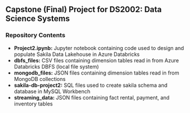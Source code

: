 ## Capstone (Final) Project for DS2002: Data Science Systems 
### Repository Contents 
* **Project2.ipynb:** Jupyter notebook containing code used to design and populate Sakila Data Lakehouse in Azure Databricks
* **dbfs_files:** CSV files containing dimension tables read in from Azure Databricks DBFS (local file system)
* **mongodb_files:** JSON files containing dimension tables read in from MongoDB collections
* **sakila-db-project2:** SQL files used to create sakila schema and database in MySQL Workbench
* **streaming_data:** JSON files containing fact rental, payment, and inventory tables 
